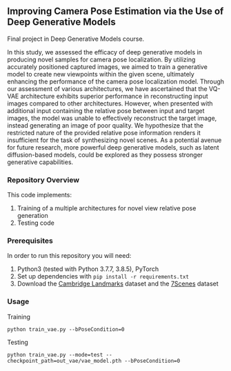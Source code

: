 ## Improving Camera Pose Estimation via the Use of Deep Generative Models

Final project in Deep Generative Models course.

In this study, we assessed the efficacy of deep generative models in producing novel samples for camera pose localization. 
By utilizing accurately positioned captured images, we aimed to train a generative model to create new viewpoints within the given scene, 
ultimately enhancing the performance of the camera pose localization model. 
Through our assessment of various architectures, we have ascertained that the VQ-VAE architecture exhibits superior performance
 in reconstructing input images compared to other architectures. 
 However, when presented with additional input containing the relative pose between input and target images, the model was unable to effectively reconstruct 
 the target image, instead generating an image of poor quality. 
 We hypothesize that the restricted nature of the provided relative pose information renders it insufficient for the task of synthesizing novel scenes.
 As a potential avenue for future research, more powerful deep generative models, such as latent diffusion-based models, could be explored as they possess stronger generative capabilities.

### Repository Overview 

This code implements:

1. Training of a multiple architectures for novel view relative pose generation
2. Testing code

### Prerequisites

In order to run this repository you will need:

1. Python3 (tested with Python 3.7.7, 3.8.5), PyTorch
2. Set up dependencies with ```pip install -r requirements.txt```
3. Download the [Cambridge Landmarks](http://mi.eng.cam.ac.uk/projects/relocalisation/#dataset) dataset and the [7Scenes](https://www.microsoft.com/en-us/research/project/rgb-d-dataset-7-scenes/) dataset

### Usage
Training 
```
python train_vae.py --bPoseCondition=0
```
Testing
```
python train_vae.py --mode=test --checkpoint_path=out_vae/vae_model.pth --bPoseCondition=0
```